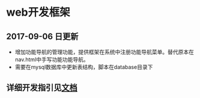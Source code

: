 # web开发框架## 2017-09-06 日更新* 增加功能导航的管理功能，提供框架在系统中注册功能导航菜单。替代原本在nav.html中手写功能功能导航。* 需要在mysql数据库中更新表结构，脚本在database目录下 ## 详细开发指引见[文档](doc/新框架快速开发指引.doc)